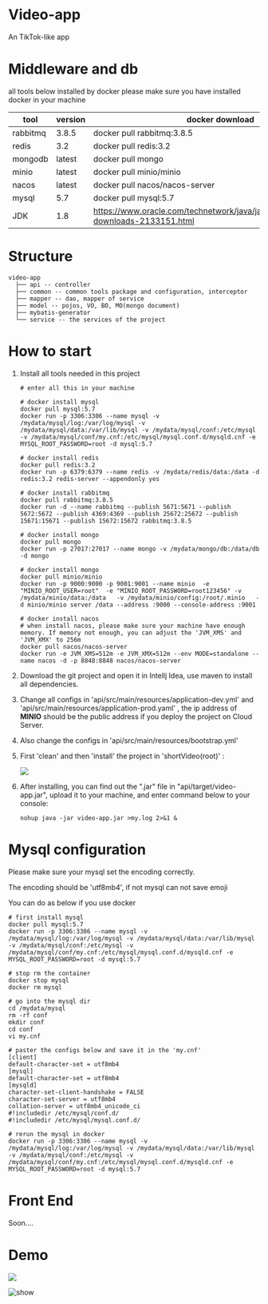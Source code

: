 # Video-app

An TikTok-like app


# Middleware and db

all tools below installed by docker
please make sure you have installed docker in your machine

| tool     | version | docker download                                              |
| -------- | ------- | ------------------------------------------------------------ |
| rabbitmq | 3.8.5   | docker pull rabbitmq:3.8.5                                   |
| redis    | 3.2     | docker pull redis:3.2                                        |
| mongodb  | latest  | docker pull mongo                                            |
| minio    | latest  | docker pull minio/minio                                      |
| nacos    | latest  | docker pull nacos/nacos-server                               |
| mysql    | 5.7     | docker pull mysql:5.7                                        |
| JDK      | 1.8     | https://www.oracle.com/technetwork/java/javase/downloads/jdk8-downloads-2133151.html |

# Structure

```
video-app
  ├── api -- controller
  ├── common -- common tools package and configuration, interceptor
  ├── mapper -- dao, mapper of service
  ├── model -- pojos, VO, BO, MO(mongo document)
  ├── mybatis-generator
  └── service -- the services of the project
```



# How to start

1. Install all tools needed in this project

   ```shell
   # enter all this in your machine
   
   # docker install mysql
   docker pull mysql:5.7
   docker run -p 3306:3306 --name mysql -v /mydata/mysql/log:/var/log/mysql -v /mydata/mysql/data:/var/lib/mysql -v /mydata/mysql/conf:/etc/mysql -v /mydata/mysql/conf/my.cnf:/etc/mysql/mysql.conf.d/mysqld.cnf -e MYSQL_ROOT_PASSWORD=root -d mysql:5.7
   
   # docker install redis
   docker pull redis:3.2
   docker run -p 6379:6379 --name redis -v /mydata/redis/data:/data -d redis:3.2 redis-server --appendonly yes
   
   # docker install rabbitmq
   docker pull rabbitmq:3.8.5
   docker run -d --name rabbitmq --publish 5671:5671 --publish 5672:5672 --publish 4369:4369 --publish 25672:25672 --publish 15671:15671 --publish 15672:15672 rabbitmq:3.8.5
   
   # docker install mongo
   docker pull mongo
   docker run -p 27017:27017 --name mongo -v /mydata/mongo/db:/data/db -d mongo
   
   # docker install mongo
   docker pull minio/minio
   docker run -p 9000:9000 -p 9001:9001 --name minio  -e "MINIO_ROOT_USER=root"  -e "MINIO_ROOT_PASSWORD=root123456" -v /mydata/minio/data:/data   -v /mydata/minio/config:/root/.minio   -d minio/minio server /data --address :9000 --console-address :9001
   
   # docker install nacos
   # when install nacos, please make sure your machine have enough memory. If memory not enough, you can adjust the 'JVM_XMS' and 'JVM_XMX' to 256m
   docker pull nacos/nacos-server
   docker run -e JVM_XMS=512m -e JVM_XMX=512m --env MODE=standalone --name nacos -d -p 8848:8848 nacos/nacos-server
   ```

2. Download the git project and open it in Intellj Idea, use maven to install all dependencies.

3. Change all configs in 'api/src/main/resources/application-dev.yml' and 'api/src/main/resources/application-prod.yaml' , the ip address of **MINIO** should be the public address if you deploy the project on Cloud Server.

4. Also change the configs in 'api/src/main/resources/bootstrap.yml'

5. First 'clean' and then 'install' the project in 'shortVideo(root)' :

   ![](http://8.209.98.139:9000/video-app/asdasasd.png)

6. After installing, you can find out the ".jar" file in "api/target/video-app.jar", upload it to your machine, and enter command below to your console:

   ```shell
   nohup java -jar video-app.jar >my.log 2>&1 &
   ```



# Mysql configuration

Please make sure your mysql set the encoding correctly. 

The encoding should be 'utf8mb4', if not mysql can not save emoji

You can do as below if you use docker

```shell
# first install mysql
docker pull mysql:5.7
docker run -p 3306:3306 --name mysql -v /mydata/mysql/log:/var/log/mysql -v /mydata/mysql/data:/var/lib/mysql -v /mydata/mysql/conf:/etc/mysql -v /mydata/mysql/conf/my.cnf:/etc/mysql/mysql.conf.d/mysqld.cnf -e MYSQL_ROOT_PASSWORD=root -d mysql:5.7

# stop rm the container
docker stop mysql
docker rm mysql

# go into the mysql dir
cd /mydata/mysql
rm -rf conf
mkdir conf
cd conf
vi my.cnf

# paster the configs below and save it in the 'my.cnf'
[client]
default-character-set = utf8mb4
[mysql]
default-character-set = utf8mb4
[mysqld]
character-set-client-handshake = FALSE
character-set-server = utf8mb4
collation-server = utf8mb4_unicode_ci
#!includedir /etc/mysql/conf.d/
#!includedir /etc/mysql/mysql.conf.d/

# rerun the mysql in docker
docker run -p 3306:3306 --name mysql -v /mydata/mysql/log:/var/log/mysql -v /mydata/mysql/data:/var/lib/mysql -v /mydata/mysql/conf:/etc/mysql -v /mydata/mysql/conf/my.cnf:/etc/mysql/mysql.conf.d/mysqld.cnf -e MYSQL_ROOT_PASSWORD=root -d mysql:5.7
```



# Front End

Soon....



# Demo

![](http://8.209.98.139:9000/video-app/sedvt-4qxno.gif)

<img src="http://8.209.98.139:9000/video-app/sedvt-4qxno.gif" alt="show" />
